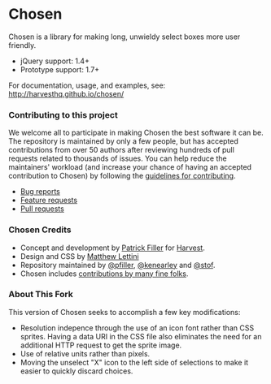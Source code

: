 # Chosen

Chosen is a library for making long, unwieldy select boxes more user friendly.

- jQuery support: 1.4+
- Prototype support: 1.7+

For documentation, usage, and examples, see:  
http://harvesthq.github.io/chosen/

### Contributing to this project

We welcome all to participate in making Chosen the best software it can be. The repository is maintained by only a few people, but has accepted contributions from over 50 authors after reviewing hundreds of pull requests related to thousands of issues. You can help reduce the maintainers' workload (and increase your chance of having an accepted contribution to Chosen) by following the
[guidelines for contributing](contributing.md).

* [Bug reports](contributing.md#bugs)
* [Feature requests](contributing.md#features)
* [Pull requests](contributing.md#pull-requests)

### Chosen Credits

- Concept and development by [Patrick Filler](http://patrickfiller.com) for [Harvest](http://getharvest.com/).
- Design and CSS by [Matthew Lettini](http://matthewlettini.com/)
- Repository maintained by [@pfiller](http://github.com/pfiller), [@kenearley](http://github.com/kenearley) and [@stof](http://github.com/stof).
- Chosen includes [contributions by many fine folks](https://github.com/harvesthq/chosen/contributors).

### About This Fork

This version of Chosen seeks to accomplish a few key modifications:

- Resolution indepence through the use of an icon font rather than CSS sprites. Having a data URI in the CSS file also eliminates the need for an additional HTTP request to get the sprite image.
- Use of relative units rather than pixels.
- Moving the unselect "X" icon to the left side of selections to make it easier to quickly discard choices.